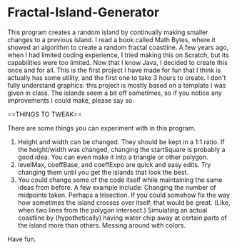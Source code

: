 # Fractal-Island-Generator
This program creates a random island by continually making smaller changes to a previous island.
I read a book called Math Bytes, where it showed an algorithm to create a random fractal coastline. 
A few years ago, when I had limited coding experience, I tried making this on Scratch, but its capabilities were too limited. 
Now that I know Java, I decided to create this once and for all. 
This is the first project I have made for fun that I think is actually has some utility, and the first one to take 3 hours to create. 
I don't fully understand graphics: this project is mostly based on a template I was given in class.
The islands seem a bit off sometimes, so if you notice any improvements I could make, please say so.

==THINGS TO TWEAK==

There are some things you can experiment with in this program.
1. Height and width can be changed. They should be kept in a 1:1 ratio.
   If the height/width was changed, changing the startSquare is probably a good idea. You can even make it into a triangle or other polygon.
2. levelMax, coeffBase, and coeffExpo are quick and easy edits. Try changing them until you get the islands that look the best.
3. You could change some of the code itself while maintaining the same ideas from before. A few example include:
      Changing the number of midpoints taken. Perhaps a trisection.
      If you could somehow fix the way how sometimes the island crosses over itself, that would be great. (Like, when two lines from the polygon intersect.)
      Simulating an actual coastline by (hypothetically) having water chip away at certain parts of the island more than others.
      Messing around with colors.

Have fun.
